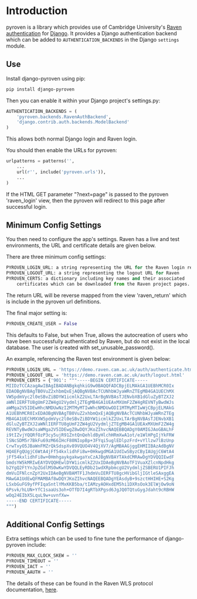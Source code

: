 # Introduction

pyroven is a library which provides use of Cambridge University's [Raven authentication](http://raven.cam.ac.uk/) for [Django](https://www.djangoproject.com/). It provides a Django authentication backend which can be added to `AUTHENTICATION_BACKENDS` in the Django `settings` module.

## Use

Install django-pyroven using pip:

```bash
pip install django-pyroven
```

Then you can enable it within your Django project's settings.py:

```python
AUTHENTICATION_BACKENDS = (
    'pyroven.backends.RavenAuthBackend',
    'django.contrib.auth.backends.ModelBackend'
)
```

This allows both normal Django login and Raven login.

You should then enable the URLs for pyroven:

````python
urlpatterns = patterns('',
    ...
    url(r'', include('pyroven.urls')),
    ...
)
````

If the HTML GET parameter "?next=page" is passed to the pyroven 'raven_login' view, then the pyroven will redirect to this page after successful login.

## Minimum Config Settings

You then need to configure the app's settings. Raven has a live and test environments, the URL and certificate details are given below.

There are three minimum config settings:

```python
PYROVEN_LOGIN_URL: a string representing the URL for the Raven login redirect.
PYROVEN_LOGOUT_URL: a string representing the logout URL for Raven
PYROVEN_CERTS: a dictionary including key names and their associated 
    certificates which can be downloaded from the Raven project pages.
```

The return URL will be reverse mapped from the view 'raven_return' which is include in the pyroven url definitions.

The final major setting is:

```python
PYROVEN_CREATE_USER = False
```

This defaults to False, but when True, allows the autocreation of users who have been successfully authenticated by Raven, but do not exist in the local database. The user is created with set_unusable_password().

An example, referencing the Raven test environment is given below:

```python
PYROVEN_LOGIN_URL = 'https://demo.raven.cam.ac.uk/auth/authenticate.html'
PYROVEN_LOGOUT_URL = 'https://demo.raven.cam.ac.uk/auth/logout.html'
PYROVEN_CERTS = {'901': """-----BEGIN CERTIFICATE-----
MIIDzTCCAzagAwIBAgIBADANBgkqhkiG9w0BAQQFADCBpjELMAkGA1UEBhMCR0Ix
EDAOBgNVBAgTB0VuZ2xhbmQxEjAQBgNVBAcTCUNhbWJyaWRnZTEgMB4GA1UEChMX
VW5pdmVyc2l0eSBvZiBDYW1icmlkZ2UxLTArBgNVBAsTJENvbXB1dGluZyBTZXJ2
aWNlIERFTU8gUmF2ZW4gU2VydmljZTEgMB4GA1UEAxMXUmF2ZW4gREVNTyBwdWJs
aWMga2V5IDEwHhcNMDUwNzI2MTMyMTIwWhcNMDUwODI1MTMyMTIwWjCBpjELMAkG
A1UEBhMCR0IxEDAOBgNVBAgTB0VuZ2xhbmQxEjAQBgNVBAcTCUNhbWJyaWRnZTEg
MB4GA1UEChMXVW5pdmVyc2l0eSBvZiBDYW1icmlkZ2UxLTArBgNVBAsTJENvbXB1
dGluZyBTZXJ2aWNlIERFTU8gUmF2ZW4gU2VydmljZTEgMB4GA1UEAxMXUmF2ZW4g
REVNTyBwdWJsaWMga2V5IDEwgZ8wDQYJKoZIhvcNAQEBBQADgY0AMIGJAoGBALhF
i9tIZvjYQQRfOzP3cy5ujR91ZntQnQehldByHlchHRmXwA1ot/e1WlHPgIjYkFRW
lSNcSDM5r7BkFu69zM66IHcF80NIopBp+3FYqi5uglEDlpzFrd+vYllzw7lBzUnp
CrwTxyO5JBaWnFMZrQkSdspXv89VQUO4V4QjXV7/AgMBAAGjggEHMIIBAzAdBgNV
HQ4EFgQUgjC6WtA4jFf54kxlidhFi8w+0HkwgdMGA1UdIwSByzCByIAUgjC6WtA4
jFf54kxlidhFi8w+0HmhgaykgakwgaYxCzAJBgNVBAYTAkdCMRAwDgYDVQQIEwdF
bmdsYW5kMRIwEAYDVQQHEwlDYW1icmlkZ2UxIDAeBgNVBAoTF1VuaXZlcnNpdHkg
b2YgQ2FtYnJpZGdlMS0wKwYDVQQLEyRDb21wdXRpbmcgU2VydmljZSBERU1PIFJh
dmVuIFNlcnZpY2UxIDAeBgNVBAMTF1JhdmVuIERFTU8gcHVibGljIGtleSAxggEA
MAwGA1UdEwQFMAMBAf8wDQYJKoZIhvcNAQEEBQADgYEAsdyB+9szctHHIHE+S2Kg
LSxbGuFG9yfPFIqaSntlYMxKKB5ba/tIAMzyAOHxdEM5hi1DXRsOok3ElWjOw9oN
6Psvk/hLUN+YfC1saaUs3oh+OTfD7I4gRTbXPgsd6JgJQ0TQtuGygJdaht9cRBHW
wOq24EIbX5LquL9w+uvnfXw=
-----END CERTIFICATE-----
""")
```

## Additional Config Settings

Extra settings which can be used to fine tune the performance of django-pyroven include: 

```python
PYROVEN_MAX_CLOCK_SKEW = ''
PYROVEN_TIMEOUT = ''
PYROVEN_IACT = ''
PYROVEN_AAUTH = ''
```

The details of these can be found in the Raven WLS protocol documentation, [here](http://raven.cam.ac.uk/project/waa2wls-protocol.txt).
